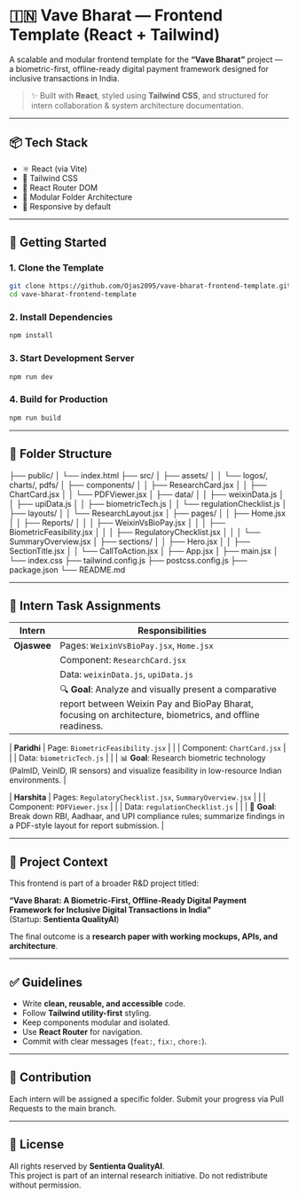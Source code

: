 # 🇮🇳 Vave Bharat — Frontend Template (React + Tailwind)

A scalable and modular frontend template for the **“Vave Bharat”** project — a biometric-first, offline-ready digital payment framework designed for inclusive transactions in India.

> ✨ Built with **React**, styled using **Tailwind CSS**, and structured for intern collaboration & system architecture documentation.

---

## 📦 Tech Stack

- ⚛️ React (via Vite)
- 💨 Tailwind CSS
- 🔁 React Router DOM
- 📁 Modular Folder Architecture
- 📱 Responsive by default

---

## 🚀 Getting Started

### 1. Clone the Template

```bash
git clone https://github.com/Ojas2095/vave-bharat-frontend-template.git
cd vave-bharat-frontend-template
```

### 2. Install Dependencies

```bash
npm install
```

### 3. Start Development Server

```bash
npm run dev
```

### 4. Build for Production

```bash
npm run build
```

---

## 📁 Folder Structure

├── public/
│   └── index.html
├── src/
│   ├── assets/
│   │   └── logos/, charts/, pdfs/
│   ├── components/
│   │   ├── ResearchCard.jsx
│   │   ├── ChartCard.jsx
│   │   └── PDFViewer.jsx
│   ├── data/
│   │   ├── weixinData.js
│   │   ├── upiData.js
│   │   ├── biometricTech.js
│   │   └── regulationChecklist.js
│   ├── layouts/
│   │   └── ResearchLayout.jsx
│   ├── pages/
│   │   ├── Home.jsx
│   │   ├── Reports/
│   │   │   ├── WeixinVsBioPay.jsx
│   │   │   ├── BiometricFeasibility.jsx
│   │   │   ├── RegulatoryChecklist.jsx
│   │   │   └── SummaryOverview.jsx
│   ├── sections/
│   │   ├── Hero.jsx
│   │   ├── SectionTitle.jsx
│   │   └── CallToAction.jsx
│   ├── App.jsx
│   ├── main.jsx
│   └── index.css
├── tailwind.config.js
├── postcss.config.js
├── package.json
└── README.md

---

## 👥 Intern Task Assignments

| Intern       | Responsibilities                                                                 |
|--------------|-----------------------------------------------------------------------------------|
| **Ojaswee** | Pages: `WeixinVsBioPay.jsx`, `Home.jsx`                                           |
|              | Component: `ResearchCard.jsx`                                                    |
|              | Data: `weixinData.js`, `upiData.js`                                               |
|              | 🔍 **Goal**: Analyze and visually present a comparative report between Weixin Pay and BioPay Bharat, focusing on architecture, biometrics, and offline readiness. |

| **Paridhi** | Page: `BiometricFeasibility.jsx`                                                  |
|              | Component: `ChartCard.jsx`                                                       |
|              | Data: `biometricTech.js`                                                         |
|              | 📊 **Goal**: Research biometric technology (PalmID, VeinID, IR sensors) and visualize feasibility in low-resource Indian environments. |

| **Harshita** | Pages: `RegulatoryChecklist.jsx`, `SummaryOverview.jsx`                           |
|              | Component: `PDFViewer.jsx`                                                       |
|              | Data: `regulationChecklist.js`                                                   |
|              | 📑 **Goal**: Break down RBI, Aadhaar, and UPI compliance rules; summarize findings in a PDF-style layout for report submission. |

---


## 🧠 Project Context

This frontend is part of a broader R&D project titled:

**“Vave Bharat: A Biometric-First, Offline-Ready Digital Payment Framework for Inclusive Digital Transactions in India”**  
(Startup: **Sentienta QualityAI**)

The final outcome is a **research paper with working mockups, APIs, and architecture**.

---

## ✅ Guidelines

- Write **clean, reusable, and accessible** code.
- Follow **Tailwind utility-first** styling.
- Keep components modular and isolated.
- Use **React Router** for navigation.
- Commit with clear messages (`feat:`, `fix:`, `chore:`).

---

## 🙌 Contribution

Each intern will be assigned a specific folder. Submit your progress via Pull Requests to the main branch.

---

## 📄 License

All rights reserved by **Sentienta QualityAI**.  
This project is part of an internal research initiative. Do not redistribute without permission.
